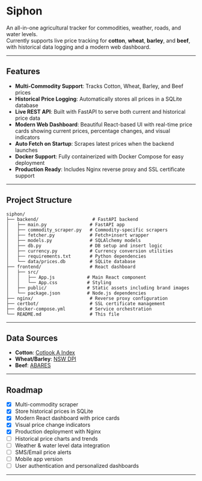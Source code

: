 # Siphon

An all-in-one agricultural tracker for commodities, weather, roads, and water levels.  
Currently supports live price tracking for **cotton**, **wheat**, **barley**, and **beef**, with historical data logging and a modern web dashboard.

---

## Features

- **Multi-Commodity Support**: Tracks Cotton, Wheat, Barley, and Beef prices
- **Historical Price Logging**: Automatically stores all prices in a SQLite database
- **Live REST API**: Built with FastAPI to serve both current and historical price data
- **Modern Web Dashboard**: Beautiful React-based UI with real-time price cards showing current prices, percentage changes, and visual indicators
- **Auto Fetch on Startup**: Scrapes latest prices when the backend launches
- **Docker Support**: Fully containerized with Docker Compose for easy deployment
- **Production Ready**: Includes Nginx reverse proxy and SSL certificate support

---

## Project Structure

```
siphon/
├── backend/                    # FastAPI backend
│   ├── main.py                # FastAPI app
│   ├── commodity_scraper.py   # Commodity-specific scrapers
│   ├── fetcher.py             # Fetch+insert wrapper
│   ├── models.py              # SQLAlchemy models
│   ├── db.py                  # DB setup and insert logic
│   ├── currency.py            # Currency conversion utilities
│   ├── requirements.txt       # Python dependencies
│   └── data/prices.db         # SQLite database
├── frontend/                  # React dashboard
│   ├── src/
│   │   ├── App.js            # Main React component
│   │   └── App.css           # Styling
│   ├── public/               # Static assets including brand images
│   └── package.json          # Node.js dependencies
├── nginx/                     # Reverse proxy configuration
├── certbot/                   # SSL certificate management
├── docker-compose.yml         # Service orchestration
└── README.md                  # This file
```

---

## Data Sources

- **Cotton**: [Cotlook A Index](https://www.cotlook.com)
- **Wheat/Barley**: [NSW DPI](https://www.dpi.nsw.gov.au/agriculture/commodity-report)
- **Beef**: [ABARES](https://www.agriculture.gov.au/abares/data/weekly-commodity-price-update)

---

## Roadmap

- [x] Multi-commodity scraper
- [x] Store historical prices in SQLite
- [x] Modern React dashboard with price cards
- [x] Visual price change indicators
- [x] Production deployment with Nginx
- [ ] Historical price charts and trends
- [ ] Weather & water level data integration
- [ ] SMS/Email price alerts
- [ ] Mobile app version
- [ ] User authentication and personalized dashboards

---
